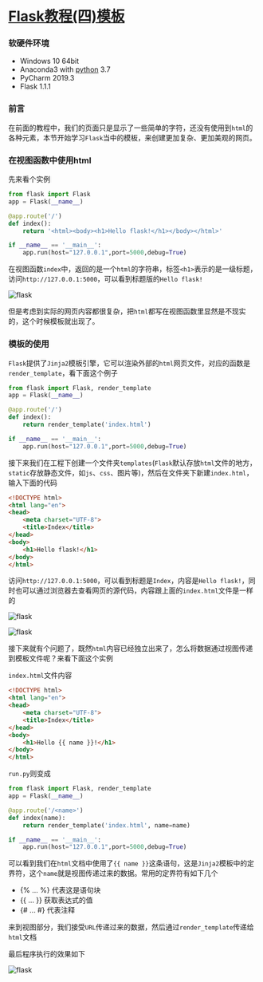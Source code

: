 # [Flask教程(四)模板](https://xugaoxiang.com/2020/03/13/flask-4-template/)

### 软硬件环境

- Windows 10 64bit
- Anaconda3 with [python](https://xugaoxiang.com/tag/python/) 3.7
- PyCharm 2019.3
- Flask 1.1.1

### 前言

在前面的教程中，我们的页面只是显示了一些简单的字符，还没有使用到`html`的各种元素，本节开始学习`Flask`当中的模板，来创建更加复杂、更加美观的网页。

### 在视图函数中使用html

先来看个实例

```python
from flask import Flask
app = Flask(__name__)

@app.route('/')
def index():
    return '<html><body><h1>Hello flask!</h1></body></html>'

if __name__ == '__main__':
    app.run(host="127.0.0.1",port=5000,debug=True)
```

在视图函数`index`中，返回的是一个`html`的字符串，标签`<h1>`表示的是一级标题，访问`http://127.0.0.1:5000`，可以看到标题版的`Hello flask!`

![flask](https://image.xugaoxiang.com/imgs/2020/12/20d4e087a4aab20c.png)

但是考虑到实际的网页内容都很复杂，把`html`都写在视图函数里显然是不现实的，这个时候模板就出现了。

### 模板的使用

`Flask`提供了`Jinja2`模板引擎，它可以渲染外部的`html`网页文件，对应的函数是`render_template`，看下面这个例子

```python
from flask import Flask, render_template
app = Flask(__name__)

@app.route('/')
def index():
    return render_template('index.html')

if __name__ == '__main__':
    app.run(host="127.0.0.1",port=5000,debug=True)
```

接下来我们在工程下创建一个文件夹`templates`(`Flask`默认存放`html`文件的地方，`static`存放静态文件，如`js`、`css`、图片等)，然后在文件夹下新建`index.html`，输入下面的代码

```html
<!DOCTYPE html>
<html lang="en">
<head>
    <meta charset="UTF-8">
    <title>Index</title>
</head>
<body>
    <h1>Hello flask!</h1>
</body>
</html>
```

访问`http://127.0.0.1:5000`，可以看到标题是`Index`，内容是`Hello flask!`，同时也可以通过浏览器去查看网页的源代码，内容跟上面的`index.html`文件是一样的

![flask](https://image.xugaoxiang.com/imgs/2020/12/cc37314ddaaed371.png)

![flask](https://image.xugaoxiang.com/imgs/2020/12/9951494d6e6f7777.png)

接下来就有个问题了，既然`html`内容已经独立出来了，怎么将数据通过视图传递到模板文件呢？来看下面这个实例

`index.html`文件内容

```html
<!DOCTYPE html>
<html lang="en">
<head>
    <meta charset="UTF-8">
    <title>Index</title>
</head>
<body>
    <h1>Hello {{ name }}!</h1>
</body>
</html>
```

`run.py`则变成

```python
from flask import Flask, render_template
app = Flask(__name__)

@app.route('/<name>')
def index(name):
    return render_template('index.html', name=name)

if __name__ == '__main__':
    app.run(host="127.0.0.1",port=5000,debug=True)
```

可以看到我们在`html`文档中使用了`{{ name }}`这条语句，这是`Jinja2`模板中的定界符，这个`name`就是视图传递过来的数据。常用的定界符有如下几个

- {% ... %} 代表这是语句块
- {{ ... }} 获取表达式的值
- {# ... #} 代表注释

来到视图部分，我们接受`URL`传递过来的数据，然后通过`render_template`传递给`html`文档

最后程序执行的效果如下

![flask](https://image.xugaoxiang.com/imgs/2020/12/9d7fbb316cb776cb.png)